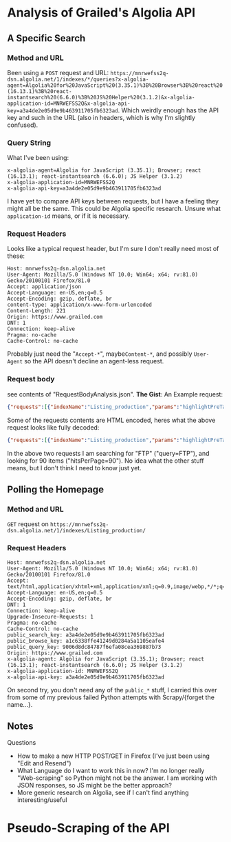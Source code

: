 # Analysis of Grailed's Algolia API

## A Specific Search

### Method and URL
Been using a `POST` request and URL: ```https://mnrwefss2q-dsn.algolia.net/1/indexes/*/queries?x-algolia-agent=Algolia%20for%20JavaScript%20(3.35.1)%3B%20Browser%3B%20react%20(16.13.1)%3B%20react-instantsearch%20(6.6.0)%3B%20JS%20Helper%20(3.1.2)&x-algolia-application-id=MNRWEFSS2Q&x-algolia-api-key=a3a4de2e05d9e9b463911705fb6323ad```.
Which weirdly enough has the API key and such in the URL (also in headers, which is why I'm slightly confused).

### Query String
What I've been using:
```
x-algolia-agent=Algolia for JavaScript (3.35.1); Browser; react (16.13.1); react-instantsearch (6.6.0); JS Helper (3.1.2)
x-algolia-application-id=MNRWEFSS2Q
x-algolia-api-key=a3a4de2e05d9e9b463911705fb6323ad
```
I have yet to compare API keys between requests, but I have a feeling they might all be the same. This could be Algolia specific research. Unsure what `application-id` means, or if it is necessary.

### Request Headers
Looks like a typical request header, but I'm sure I don't really need most of these:
```
Host: mnrwefss2q-dsn.algolia.net
User-Agent: Mozilla/5.0 (Windows NT 10.0; Win64; x64; rv:81.0) Gecko/20100101 Firefox/81.0
Accept: application/json
Accept-Language: en-US,en;q=0.5
Accept-Encoding: gzip, deflate, br
content-type: application/x-www-form-urlencoded
Content-Length: 221
Origin: https://www.grailed.com
DNT: 1
Connection: keep-alive
Pragma: no-cache
Cache-Control: no-cache
```
Probably just need the "`Accept-*`", maybe`Content-*`, and possibly `User-Agent` so the API doesn't decline an agent-less request.

### Request body
see contents of "RequestBodyAnalysis.json".
**The Gist**:
An Example request:
```json
{"requests":[{"indexName":"Listing_production","params":"highlightPreTag=%3Cais-highlight-0000000000%3E&highlightPostTag=%3C%2Fais-highlight-0000000000%3E&hitsPerPage=90&filters=&page=1&maxValuesPerFacet=100&query=FTP"}]}
```
Some of the requests contents are HTML encoded, heres what the above request looks like fully decoded:
```json
{"requests":[{"indexName":"Listing_production","params":"highlightPreTag=<ais-highlight-0000000000>&highlightPostTag=</ais-highlight-0000000000>&hitsPerPage=90&filters=&page=1&maxValuesPerFacet=100&query=FTP"}]}
```
In the above two requests I am searching for "FTP" ("query=FTP"), and looking for 90 items ("hitsPerPage=90"). No idea what the other stuff means, but I don't think I need to know just yet.

## Polling the Homepage

### Method and URL
`GET` request on `https://mnrwefss2q-dsn.algolia.net/1/indexes/Listing_production/`

### Request Headers

```
Host: mnrwefss2q-dsn.algolia.net
User-Agent: Mozilla/5.0 (Windows NT 10.0; Win64; x64; rv:81.0) Gecko/20100101 Firefox/81.0
Accept: text/html,application/xhtml+xml,application/xml;q=0.9,image/webp,*/*;q=0.8
Accept-Language: en-US,en;q=0.5
Accept-Encoding: gzip, deflate, br
DNT: 1
Connection: keep-alive
Upgrade-Insecure-Requests: 1
Pragma: no-cache
Cache-Control: no-cache
public_search_key: a3a4de2e05d9e9b463911705fb6323ad
public_browse_key: a1c6338ffe41249d0284a5a1105eafe4
public_query_key: 9006d8dc84787f6efa08cea369887b73
Origin: https://www.grailed.com
x-algolia-agent: Algolia for JavaScript (3.35.1); Browser; react (16.13.1); react-instantsearch (6.6.0); JS Helper (3.1.2)
x-algolia-application-id: MNRWEFSS2Q
x-algolia-api-key: a3a4de2e05d9e9b463911705fb6323ad
```
On second try, you don't need any of the `public_*` stuff, I carried this over from some of my previous failed Python attempts with Scrapy/{forget the name...}.

## Notes
Questions
* How to make a new HTTP POST/GET in Firefox (I've just been using "Edit and Resend")
* What Language do I want to work this in now? I'm no longer really "Web-scraping" so Python might not be the answer. I am working with JSON responses, so JS might be the better approach?
* More generic research on Algolia, see if I can't find anything interesting/useful

# Pseudo-Scraping of the API

